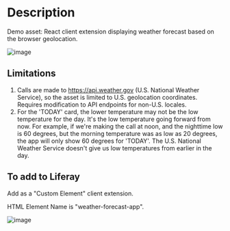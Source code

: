 # Description
Demo asset: React client extension displaying weather forecast based on the browser geolocation.

![image](https://github.com/steven-lu-liferay/react-weather-forecast/assets/80542752/b4d9ffaf-07e2-4bec-9c16-bd4984082e12)

## Limitations
1. Calls are made to https://api.weather.gov (U.S. National Weather Service), so the asset is limited to U.S. geolocation coordinates. Requires modification to API endpoints for non-U.S. locales.
2. For the 'TODAY' card, the lower temperature may not be the low temperature for the day. It's the low temperature going forward from now. For example, if we're making the call at noon, and the nighttime low is 60 degrees, but the morning temperature was as low as 20 degrees, the app will only show 60 degrees for 'TODAY'. The U.S. National Weather Service doesn't give us low temperatures from earlier in the day.

## To add to Liferay
Add as a "Custom Element" client extension.

HTML Element Name is "weather-forecast-app".

![image](https://github.com/steven-lu-liferay/react-weather-forecast/assets/80542752/8cf1cca8-59a0-441c-9244-1f74d503b07e)
